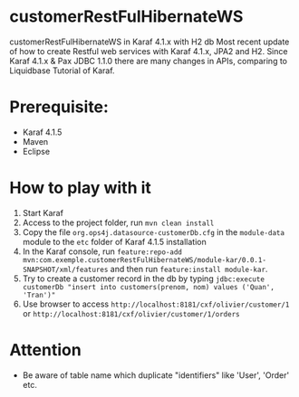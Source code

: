 # customerRestFulHibernateWS
customerRestFulHibernateWS in Karaf 4.1.x with H2 db
Most recent update of how to create Restful web services with Karaf 4.1.x, JPA2 and H2.
Since Karaf 4.1.x & Pax JDBC 1.1.0 there are many changes in APIs, comparing to Liquidbase Tutorial of Karaf.

# Prerequisite:
* Karaf 4.1.5
* Maven
* Eclipse

# How to play with it
1. Start Karaf
2. Access to the project folder, run `mvn clean install`
3. Copy the file `org.ops4j.datasource-customerDb.cfg` in the `module-data` module to the `etc` folder of Karaf 4.1.5 installation
4. In the Karaf console, run `feature:repo-add mvn:com.exemple.customerRestFulHibernateWS/module-kar/0.0.1-SNAPSHOT/xml/features` and then run `feature:install module-kar`.
5. Try to create a customer record in the db by typing `jdbc:execute customerDb "insert into customers(prenom, nom) values ('Quan', 'Tran')"`
6. Use browser to access `http://localhost:8181/cxf/olivier/customer/1` or `http://localhost:8181/cxf/olivier/customer/1/orders`

# Attention
* Be aware of table name which duplicate "identifiers" like 'User', 'Order' etc.
